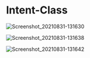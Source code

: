 # Intent-Class

![Screenshot_20210831-131630](https://user-images.githubusercontent.com/86973880/131464836-a9ede64e-8842-4131-b784-df9b75b87356.jpg)

![Screenshot_20210831-131638](https://user-images.githubusercontent.com/86973880/131465040-469cbea5-0d29-4fba-86db-21a20bca6a47.jpg)

![Screenshot_20210831-131642](https://user-images.githubusercontent.com/86973880/131465188-16516a31-87ac-4a49-a319-248da475dc27.jpg)
